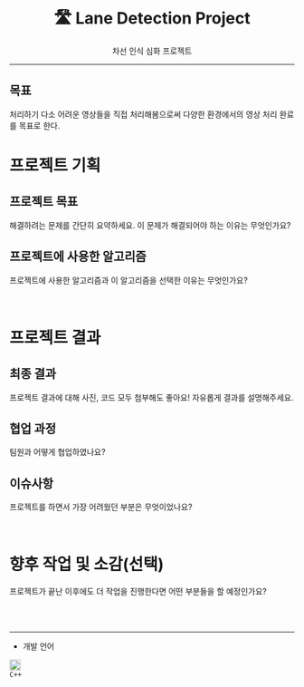 <div align="center">

# 🛣️ Lane Detection Project

차선 인식 심화 프로젝트

</div>

---

## 목표

처리하기 다소 어려운 영상들을 직접 처리해봄으로써 다양한 환경에서의 영상 처리 완료를 목표로 한다.

# 프로젝트 기획

## 프로젝트 목표
해결하려는 문제를 간단히 요약하세요. 이 문제가 해결되어야 하는 이유는 무엇인가요?

## 프로젝트에 사용한 알고리즘
프로젝트에 사용한 알고리즘과 이 알고리즘을 선택한 이유는 무엇인가요?

<br>

# 프로젝트 결과

## 최종 결과

프로젝트 결과에 대해 사진, 코드 모두 첨부해도 좋아요! 자유롭게 결과를 설명해주세요. 

## 협업 과정

팀원과 어떻게 협업하였나요?

## 이슈사항

프로젝트를 하면서 가장 어려웠던 부분은 무엇이었나요?

<br>

# 향후 작업 및 소감(선택)

프로젝트가 끝난 이후에도 더 작업을 진행한다면 어떤 부분들을 할 예정인가요?

<br>

<br>

---

- 개발 언어

<code><img alt = "3.1 Python" height="20" src="https://cdn.icon-icons.com/icons2/2415/PNG/512/c_original_logo_icon_146611.png"> C++ </code> 
